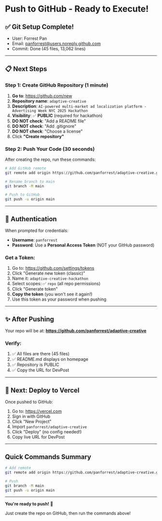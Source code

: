 # Push to GitHub - Ready to Execute!

## ✅ Git Setup Complete!
- User: Forrest Pan
- Email: panforrest@users.noreply.github.com
- Commit: Done (45 files, 13,062 lines)

---

## 📋 Next Steps

### Step 1: Create GitHub Repository (1 minute)

1. **Go to**: https://github.com/new
2. **Repository name**: `adaptive-creative`
3. **Description**: `AI-powered multi-market ad localization platform - Advertising Week NYC 2025 Hackathon`
4. **Visibility**: ✅ **PUBLIC** (required for hackathon)
5. **DO NOT check**: "Add a README file"
6. **DO NOT check**: "Add .gitignore"
7. **DO NOT check**: "Choose a license"
8. Click **"Create repository"**

### Step 2: Push Your Code (30 seconds)

After creating the repo, run these commands:

```bash
# Add GitHub remote
git remote add origin https://github.com/panforrest/adaptive-creative.git

# Rename branch to main
git branch -M main

# Push to GitHub
git push -u origin main
```

---

## 🔑 Authentication

When prompted for credentials:
- **Username**: `panforrest`
- **Password**: Use a **Personal Access Token** (NOT your GitHub password)

### Get a Token:
1. Go to: https://github.com/settings/tokens
2. Click "Generate new token (classic)"
3. Name it: `adaptive-creative-hackathon`
4. Select scopes: ✅ `repo` (all repo permissions)
5. Click "Generate token"
6. **Copy the token** (you won't see it again!)
7. Use this token as your password when pushing

---

## ✨ After Pushing

Your repo will be at:
**https://github.com/panforrest/adaptive-creative**

### Verify:
1. ✅ All files are there (45 files)
2. ✅ README.md displays on homepage
3. ✅ Repository is PUBLIC
4. ✅ Copy the URL for DevPost

---

## 🚀 Next: Deploy to Vercel

Once pushed to GitHub:

1. Go to: https://vercel.com
2. Sign in with GitHub
3. Click "New Project"
4. Import `panforrest/adaptive-creative`
5. Click "Deploy" (no config needed!)
6. Copy live URL for DevPost

---

## Quick Commands Summary

```bash
# Add remote
git remote add origin https://github.com/panforrest/adaptive-creative.git

# Push
git branch -M main
git push -u origin main
```

---

**You're ready to push!** 🎉

Just create the repo on GitHub, then run the commands above!
